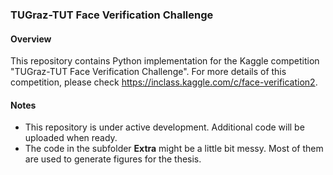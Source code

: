 ### TUGraz-TUT Face Verification Challenge

#### Overview

This repository contains Python implementation for the Kaggle competition "TUGraz-TUT Face Verification Challenge". For more details of this competition, please check https://inclass.kaggle.com/c/face-verification2.

#### Notes
* This repository is under active development. Additional code will be uploaded when ready.
* The code in the subfolder **Extra** might be a little bit messy. Most of them are used to generate figures for the thesis.
